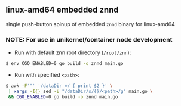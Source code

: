 ## linux-amd64 embedded znnd 
single push-button spinup of embedded `znnd` binary for linux-amd64 

### NOTE: For use in unikernel/container node development

- Run with default znn root directory (`/root/znn`):
```sh 
$ env CGO_ENABLED=0 go build -o znnd main.go
```

- Run with specified `<path>`: 
```sh 
$ awk -F'"' '/dataDir =/ { print $2 }' \
 | xargs -I{} sed -i "/dataDir/s/{}/<path>/g" main.go \
 && CGO_ENABLED=0 go build -o znnd main.go 
```
